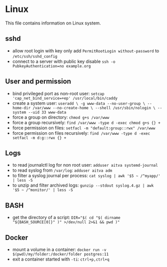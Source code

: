 # Linux

This file contains information on Linux system.

## sshd

- allow root login with key only add `PermitRootLogin without-password` to `/etc/ssh/sshd_config`
- connect to a server with public key disable `ssh -o PubkeyAuthentication=no example.org`

## User and permission

- bind privileged port as non-root user: `setcap 'cap_net_bind_service=+ep' /usr/local/bin/caddy`
- create a system user: `useradd \
  -g www-data --no-user-group \
  --home-dir /var/www --no-create-home \
  --shell /usr/sbin/nologin \
  --system --uid 33 www-data`
- force a group on directory: `chmod g+s /var/www`
- force a group recursively: `find /var/www -type d -exec chmod g+s {} +`
- force permission on files: `setfacl -m "default:group::rwx" /var/www`
- force permission on files recursively: `find /var/www -type d -exec setfacl -m d:g::rwx {} +`

## Logs

- to read journalctl log for non root user: `adduser aitva systemd-journal`
- to read syslog from `/var/log`: `adduser aitva adm`
- to filter a syslog journal per process: `cat syslog | awk '$5 ~ /^myapp/' | less -S`
- to unzip and filter archived logs: `gunzip --stdout syslog.4.gz | awk '$5 ~ /^monitor/' | less -S`

## BASH

- get the directory of a script: `DIR="$( cd "$( dirname "${BASH_SOURCE[0]}" )" >/dev/null 2>&1 && pwd )"`

## Docker

- mount a volume in a container: `docker run -v $(pwd)/my/folder:/docker/folder postgres:11`
- exit a container started with `-ti`: `ctrl+p,ctrl+q`
